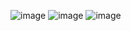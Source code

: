 ![image](https://github.com/tonpee/2566-INT100-G1-03-SPONGEBOYTEAM/assets/141814542/b570be9a-cbe7-4dd9-a3a3-9b21f1ca7f18)
![image](https://github.com/tonpee/2566-INT100-G1-03-SPONGEBOYTEAM/assets/141814542/56e279b4-d06e-406b-9884-ebb4c3a65e5b)
![image](https://github.com/tonpee/2566-INT100-G1-03-SPONGEBOYTEAM/assets/141814542/da23469c-b0f7-4923-aac8-2b80beb72791)
